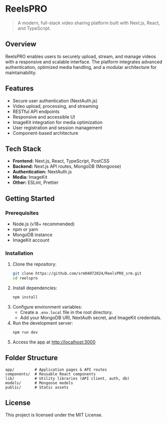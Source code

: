 # ReelsPRO

> A modern, full-stack video sharing platform built with Next.js, React, and TypeScript.

## Overview

ReelsPRO enables users to securely upload, stream, and manage videos with a responsive and scalable interface. The platform integrates advanced authentication, optimized media handling, and a modular architecture for maintainability.

## Features

- Secure user authentication (NextAuth.js)
- Video upload, processing, and streaming
- RESTful API endpoints
- Responsive and accessible UI
- ImageKit integration for media optimization
- User registration and session management
- Component-based architecture

## Tech Stack

- **Frontend:** Next.js, React, TypeScript, PostCSS
- **Backend:** Next.js API routes, MongoDB (Mongoose)
- **Authentication:** NextAuth.js
- **Media:** ImageKit
- **Other:** ESLint, Prettier

## Getting Started

### Prerequisites

- Node.js (v18+ recommended)
- npm or yarn
- MongoDB instance
- ImageKit account

### Installation

1. Clone the repository:
   ```bash
   git clone https://github.com/srm04072024/ReelsPRO_srm.git
   cd reelspro
   ```
2. Install dependencies:
   ```bash
   npm install
   ```
3. Configure environment variables:
   - Create a `.env.local` file in the root directory.
   - Add your MongoDB URI, NextAuth secret, and ImageKit credentials.
4. Run the development server:
   ```bash
   npm run dev
   ```
5. Access the app at [http://localhost:3000](http://localhost:3000)

## Folder Structure

```
app/         # Application pages & API routes
components/  # Reusable React components
lib/         # Utility libraries (API client, auth, db)
models/      # Mongoose models
public/      # Static assets
```

## License

This project is licensed under the MIT License.
